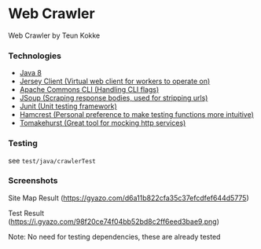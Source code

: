 # Web Crawler
Web Crawler by Teun Kokke

### Technologies
- [Java 8](http://www.oracle.com/technetwork/java/javase/8-whats-new-2157071.html)
- [Jersey Client (Virtual web client for workers to operate on)](https://jersey.github.io/)
- [Apache Commons CLI (Handling CLI flags)](https://commons.apache.org/proper/commons-cli/)
- [JSoup (Scraping response bodies, used for stripping urls)](https://jsoup.org/)
- [Junit (Unit testing framework)](http://junit.org/junit5/)
- [Hamcrest (Personal preference to make testing functions more intuitive)](http://hamcrest.org/JavaHamcrest/)
- [Tomakehurst (Great tool for mocking http services)](https://github.com/tomakehurst/wiremock)

### Testing
see `test/java/crawlerTest`

### Screenshots

Site Map Result
(https://gyazo.com/d6a11b822cfa35c37efcdfef644d5775)

Test Result
(https://i.gyazo.com/98f20ce74f04bb52bd8c2ff6eed3bae9.png)

Note: No need for testing dependencies, these are already tested